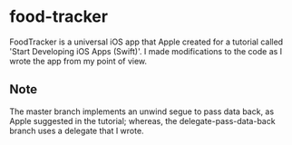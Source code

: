 # food-tracker
FoodTracker is a universal iOS app that Apple created for a tutorial called 'Start Developing iOS Apps (Swift)'. I made modifications to the code as I wrote the app from my point of view.

## Note
The master branch implements an unwind segue to pass data back, as Apple suggested in the tutorial; whereas, the delegate-pass-data-back branch uses a delegate that I wrote.
